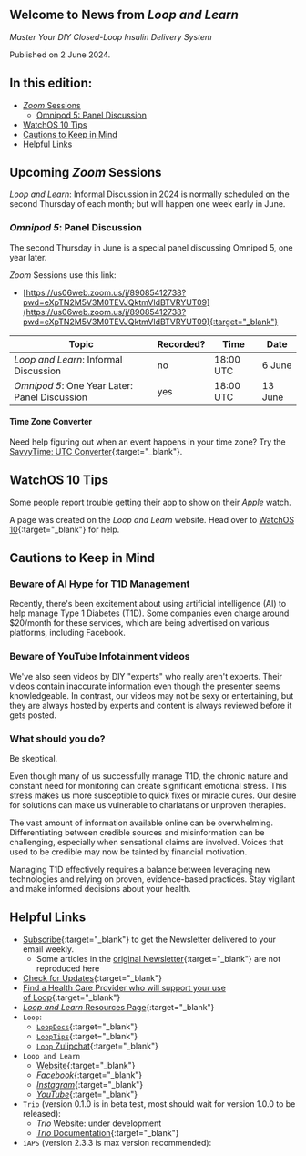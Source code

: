 ## Welcome to News from&nbsp;_<span translate="no">Loop and Learn</span>_

_Master Your DIY Closed-Loop Insulin Delivery System_

Published on 2 June 2024.

## In this edition:

* [*Zoom* Sessions](#upcoming-zoom-sessions)
    * [Omnipod 5: Panel Discussion](#omnipod-5-panel-discussion)
* [WatchOS 10 Tips](#watchos-10-tips)
* [Cautions to Keep in Mind](#cautions-to-keep-in-mind)
* [Helpful Links](#helpful-links)

## Upcoming *Zoom* Sessions

_<span translate="no">Loop and Learn</span>_: Informal Discussion in 2024 is normally scheduled on the second Thursday of each month; but will happen one week early in June.

###  _<span translate="no">Omnipod 5</span>_: Panel Discussion 

The second Thursday in June is a special panel discussing Omnipod 5, one year later.

*Zoom* Sessions use this link:

* [https://us06web.zoom.us/j/89085412738?pwd=eXpTN2M5V3M0TEVJQktmVldBTVRYUT09](https://us06web.zoom.us/j/89085412738?pwd=eXpTN2M5V3M0TEVJQktmVldBTVRYUT09){:target="_blank"}

| Topic | Recorded? | Time | Date |
| - | - | - | - |
| _<span translate="no">Loop and Learn</span>_: Informal Discussion | no | 18:00 UTC | 6 June |
| _<span translate="no">Omnipod 5</span>_: One Year Later: Panel Discussion | yes | 18:00 UTC | 13 June |

#### Time Zone Converter

Need help figuring out when an event happens in your time zone? Try the [SavvyTime: UTC Converter](https://savvytime.com/converter/utc){:target="_blank"}.

## WatchOS 10 Tips

Some people report trouble getting their app to show on their *Apple* watch.

A page was created on the _<span translate="no">Loop and Learn</span>_&nbsp;website. Head over to [WatchOS 10](https://www.loopandlearn.org/2024/05/30/watchos-10){:target="_blank"} for help.

## Cautions to Keep in Mind

### Beware of AI Hype for T1D Management

Recently, there's been excitement about using artificial intelligence (AI) to help manage Type 1 Diabetes (T1D). Some companies even charge around $20/month for these services, which are being advertised on various platforms, including Facebook.

### Beware of YouTube Infotainment videos

We've also seen videos by DIY "experts" who really aren't experts. Their videos contain inaccurate information even though the presenter seems knowledgeable. In contrast, our videos may not be sexy or entertaining, but they are always hosted by experts and content is always reviewed before it gets posted.

### What should you do?

Be skeptical.

Even though many of us successfully manage T1D, the chronic nature and constant need for monitoring can create significant emotional stress. This stress makes us more susceptible to quick fixes or miracle cures. Our desire for solutions can make us vulnerable to charlatans or unproven therapies.

The vast amount of information available online can be overwhelming. Differentiating between credible sources and misinformation can be challenging, especially when sensational claims are involved. Voices that used to be credible may now be tainted by financial motivation.

Managing T1D effectively requires a balance between leveraging new technologies and relying on proven, evidence-based practices. Stay vigilant and make informed decisions about your health.

## Helpful Links

* [Subscribe](https://www.loopandlearn.org/newsletter-signup/){:target="_blank"} to get the Newsletter delivered to your email weekly.
    * Some articles in the [original Newsletter](https://www.loopandlearn.org/2022/10/19/loop-and-learn-newsletter/){:target="_blank"} are not reproduced here
* [Check for Updates](https://www.loopandlearn.org/version-updates/){:target="_blank"}
* [Find a Health Care Provider who will support your use of&nbsp;<span translate="no">Loop</span>](https://www.loopandlearn.org/hcp-recommendations/){:target="_blank"}
* [_<span translate="no">Loop and Learn</span>_&nbsp;Resources Page](https://www.loopandlearn.org/resources/){:target="_blank"}
* <code>Loop</code>:
    * [`LoopDocs`](https://loopkit.github.io/loopdocs/){:target="_blank"}
    * [`LoopTips`](https://loopkit.github.io/looptips/){:target="_blank"}
    * [`Loop` Zulipchat](https://loop.zulipchat.com/){:target="_blank"}
* <code>Loop and Learn</code>
    * [Website](https://www.loopandlearn.org/){:target="_blank"}
    * [*Facebook*](https://www.facebook.com/groups/LOOPandLEARN){:target="_blank"}
    * [*Instagram*](https://www.instagram.com/loopandlearn/){:target="_blank"}
    * [*YouTube*](https://www.youtube.com/c/loopandlearn){:target="_blank"}
* <code>Trio</code> (version 0.1.0 is in beta test, most should wait for version 1.0.0 to be released):
    * *Trio* Website: under development
    * [*Trio* Documentation](https://docs.diy-trio.org/en/latest){:target="_blank"}
* <code>iAPS</code> (version 2.3.3 is max version recommended):

